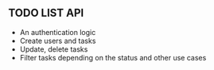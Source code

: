 ## TODO LIST API
- An authentication logic
- Create users and tasks
- Update, delete tasks
- Filter tasks depending on the status and other use cases